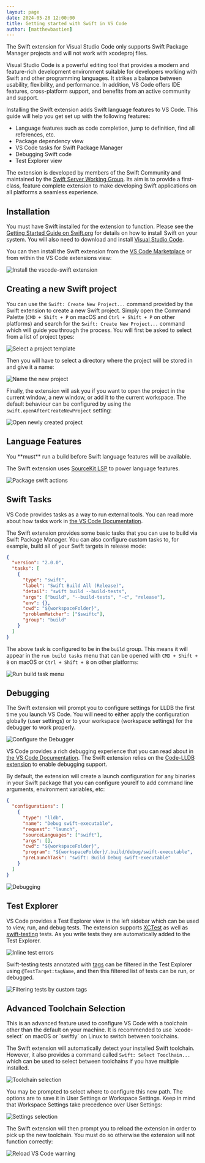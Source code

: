 ```yaml
---
layout: page
date: 2024-05-28 12:00:00
title: Getting started with Swift in VS Code
author: [matthewbastien]
---
```


<div class="warning" markdown="1">
The Swift extension for Visual Studio Code only supports Swift Package Manager
projects and will not work with xcodeproj files.
</div>

Visual Studio Code is a powerful editing tool that provides a modern and
feature-rich development environment suitable for developers working with Swift
and other programming languages. It strikes a balance between usability,
flexibility, and performance. In addition, VS Code offers IDE features,
cross-platform support, and benefits from an active community and support.

Installing the Swift extension adds Swift language features to VS Code. This
guide will help you get set up with the following features:

- Language features such as code completion, jump to definition, find all
  references, etc.
- Package dependency view
- VS Code tasks for Swift Package Manager
- Debugging Swift code
- Test Explorer view

The extension is developed by members of the Swift Community and maintained by
the [Swift Server Working Group](https://www.swift.org/sswg/). Its aim is to
provide a first-class, feature complete extension to make developing Swift
applications on all platforms a seamless experience.

## Installation

You must have Swift installed for the extension to function. Please see the
[Getting Started Guide on Swift.org](https://www.swift.org/getting-started/) for
details on how to install Swift on your system. You will also need to download
and install [Visual Studio Code](https://code.visualstudio.com/Download).

You can then install the Swift extension from the
[VS Code Marketplace](https://marketplace.visualstudio.com/items?itemName=sswg.swift-lang)
or from within the VS Code extensions view:

![Install the vscode-swift extension](/assets/images/getting-started-with-vscode-swift/vscode-swift.png)

## Creating a new Swift project

You can use the `Swift: Create New Project...` command provided by the Swift
extension to create a new Swift project. Simply open the Command Palette
(`CMD + Shift + P` on macOS and `Ctrl + Shift + P` on other platforms) and
search for the `Swift: Create New Project...` command which will guide you
through the process. You will first be asked to select from a list of project
types:

![Select a project template](/assets/images/getting-started-with-vscode-swift/create-new-project/select-project-template.png)

Then you will have to select a directory where the project will be stored in and
give it a name:

![Name the new project](/assets/images/getting-started-with-vscode-swift/create-new-project/name-the-project.png)

Finally, the extension will ask you if you want to open the project in the
current window, a new window, or add it to the current workspace. The default
behaviour can be configured by using the `swift.openAfterCreateNewProject`
setting:

![Open newly created project](/assets/images/getting-started-with-vscode-swift/create-new-project/open-project.png)

## Language Features

<div class="warning" markdown="1">
You **must** run a build before Swift language features will be available.
</div>

The Swift extension uses [SourceKit LSP](https://github.com/apple/sourcekit-lsp)
to power language features.

![Package swift actions](/assets/images/getting-started-with-vscode-swift/language-features/package_actions.png)

## Swift Tasks

VS Code provides tasks as a way to run external tools. You can read more about
how tasks work in
[the VS Code Documentation](https://code.visualstudio.com/docs/editor/tasks).

The Swift extension provides some basic tasks that you can use to build via
Swift Package Manager. You can also configure custom tasks to, for example,
build all of your Swift targets in release mode:

```json
{
  "version": "2.0.0",
  "tasks": [
    {
      "type": "swift",
      "label": "Swift Build All (Release)",
      "detail": "swift build --build-tests",
      "args": ["build", "--build-tests", "-c", "release"],
      "env": {},
      "cwd": "${workspaceFolder}",
      "problemMatcher": ["$swiftc"],
      "group": "build"
    }
  ]
}
```

The above task is configured to be in the `build` group. This means it will
appear in the `run build tasks` menu that can be opened with `CMD + Shift + B`
on macOS or `Ctrl + Shift + B` on other platforms:

![Run build task menu](/assets/images/getting-started-with-vscode-swift/tasks/build-tasks.png)

## Debugging

<div class="warning" markdown="1">
The Swift extension will prompt you to configure settings for LLDB the first
time you launch VS Code. You will need to either apply the configuration
globally (user settings) or to your workspace (workspace settings) for the
debugger to work properly.

![Configure the Debugger](/assets/images/getting-started-with-vscode-swift/debugging/configure-lldb.png)

</div>

VS Code provides a rich debugging experience that you can read about in
[the VS Code Documentation](https://code.visualstudio.com/docs/editor/debugging).
The Swift extension relies on the
[Code-LLDB extension](https://github.com/vadimcn/vscode-lldb) to enable
debugging support.

By default, the extension will create a launch configuration for any binaries in
your Swift package that you can configure yourelf to add command line arguments,
environment variables, etc:

```json
{
  "configurations": [
    {
      "type": "lldb",
      "name": "Debug swift-executable",
      "request": "launch",
      "sourceLanguages": ["swift"],
      "args": [],
      "cwd": "${workspaceFolder}",
      "program": "${workspaceFolder}/.build/debug/swift-executable",
      "preLaunchTask": "swift: Build Debug swift-executable"
    }
  ]
}
```

![Debugging](/assets/images/getting-started-with-vscode-swift/debugging/debugging.png)

## Test Explorer

VS Code provides a Test Explorer view in the left sidebar which can be used to
view, run, and debug tests. The extension supports
[XCTest](https://developer.apple.com/documentation/xctest) as well as
[swift-testing](https://swiftpackageindex.com/apple/swift-testing/main/documentation/testing)
tests. As you write tests they are automatically added to the Test Explorer.

![Inline test errors](/assets/images/getting-started-with-vscode-swift/testing/inline_assertion_failures.png)

Swift-testing tests annotated with
[tags](https://swiftpackageindex.com/apple/swift-testing/main/documentation/testing/addingtags)
can be filtered in the Test Explorer using `@TestTarget:tagName`, and then this
filtered list of tests can be run, or debugged.

![Filtering tests by custom tags](/assets/images/getting-started-with-vscode-swift/testing/filtering_tests_by_custom_tags.png)

## Advanced Toolchain Selection

<div class="warning" markdown="1">
This is an advanced feature used to configure VS Code with a toolchain other
than the default on your machine. It is recommended to use `xcode-select` on
macOS or `swiftly` on Linux to switch between toolchains.
</div>

The Swift extension will automatically detect your installed Swift toolchain.
However, it also provides a command called `Swift: Select Tooclhain...` which
can be used to select between toolchains if you have multiple installed.

![Toolchain selection](/assets/images/getting-started-with-vscode-swift/toolchain-selection/dialog.png)

You may be prompted to select where to configure this new path. The options are
to save it in User Settings or Workspace Settings. Keep in mind that Workspace
Settings take precedence over User Settings:

![Settings selection](/assets/images/getting-started-with-vscode-swift/toolchain-selection/configuration.png)

The Swift extension will then prompt you to reload the extension in order to
pick up the new toolchain. You must do so otherwise the extension will not
function correctly:

![Reload VS Code warning](/assets/images/getting-started-with-vscode-swift/toolchain-selection/reload.png)
